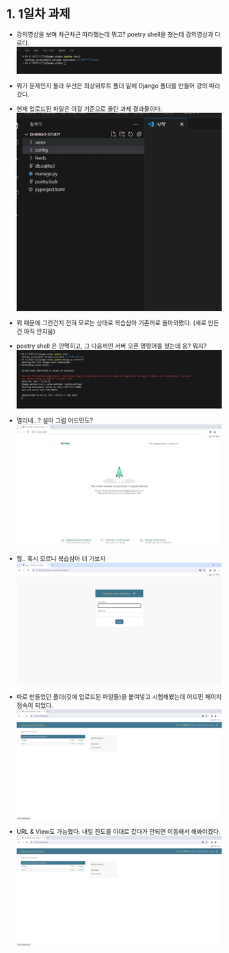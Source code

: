 # 1. 1일차 과제
  - 강의영상을 보며 차근차근 따라했는데 뭐고? poetry shell을 쳤는데 강의영상과 다르다.
    ![](../Django/screenshot/01.jpg)
    
  - 뭐가 문제인지 몰라 우선은 최상위루트 폴더 밑에 Django 폴더를 만들어 강의 따라갔다.
  - 현재 업로드된 파일은 이걸 기준으로 올린 과제 결과물이다.
    ![](../Django/screenshot/02.jpg)

  - 뭐 때문에 그런건지 전혀 모르는 상태로 복습삼아 기존꺼로 돌아와봤다. (새로 만든건 아직 안지움)
  - poetry shell 은 안먹히고, 그 다음꺼인 서버 오픈 명령어를 쳤는데 응? 뭐지?
    ![](../Django/screenshot/03.jpg)
  
  - 열리네...? 설마 그럼 어드민도?
    ![](../Django/screenshot/04.jpg)

  - 헐.. 혹시 모르니 복습삼아 더 가보자
    ![](../Django/screenshot/05.jpg)

  - 따로 만들었던 폴더(깃에 업로드된 파일들)을 붙여넣고 시험해봤는데 어드민 페이지 접속이 되었다.
    ![](../Django/screenshot/06.jpg)

  - URL & View도 가능했다. 내일 진도를 이대로 갔다가 안되면 이동해서 해봐야겠다.
    ![](../Django/screenshot/06.jpg)
